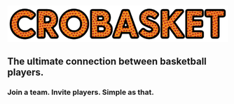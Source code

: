 <img src="src/img/crobasket_logo.jpg" />

## The ultimate connection between basketball players.

### Join a team. Invite players. Simple as that.
